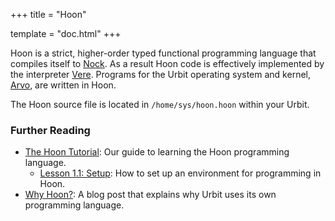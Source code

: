 +++
title = "Hoon"

template = "doc.html"
+++

Hoon is a strict, higher-order typed functional programming language that compiles itself to [Nock](../nock). As a result Hoon code is effectively implemented by the interpreter [Vere](../vere). Programs for the Urbit operating system and kernel, [Arvo](../arvo), are written in Hoon.

The Hoon source file is located in `/home/sys/hoon.hoon` within your Urbit.

### Further Reading

- [The Hoon Tutorial](/docs/hoon/hoon-school/_index): Our guide to learning the Hoon programming language.
  - [Lesson 1.1: Setup](/docs/hoon/hoon-school/nouns): How to set up an environment for programming in Hoon.
- [Why Hoon?](/blog/why-hoon): A blog post that explains why Urbit uses its own programming language.
